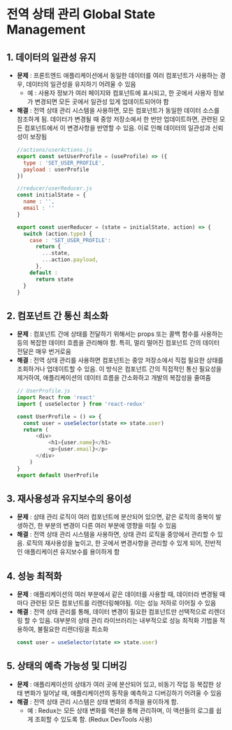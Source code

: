 # 전역 상태 관리 Global State Management


## 1. 데이터의 일관성 유지
- **문제** : 프론트엔드 애플리케이션에서 동일한 데이터를 여러 컴포넌트가 사용하는 경우, 데이터의 일관성을 유지하기 어려울 수 있음
  - 예 : 사용자 정보가 여러 페이지와 컴포넌트에 표시되고, 한 곳에서 사용자 정보가 변경되면 모든 곳에서 일관성 있게 업데이트되어야 함
- **해결** : 전역 상태 관리 시스템을 사용하면, 모든 컴포넌트가 동일한 데이터 소스를 참조하게 됨. 데이터가 변경될 때 중앙 저장소에서 한 번만 업데이트하면, 관련된 모든 컴포넌트에서 이 변경사항을 반영할 수 있음. 이로 인해 데이터의 일관성과 신뢰성이 보장됨
  ```js
  //actions/userActions.js
  export const setUserProfile = (useProfile) => ({
    type : 'SET_USER_PROFILE',
    payload : userProfile
  })

  //reducer/userReducer.js
  const initialState = {
    name : '',
    email : ''
  }

  export const userReducer = (state = initialState, action) => {
    switch (action.type) {
      case : 'SET_USER_PROFILE':
        return {
          ...state,
          ...action.payload,
        },
      default :
        return state
    }
  }
  ```


## 2. 컴포넌트 간 통신 최소화
- **문제** : 컴포넌트 간에 상태를 전달하기 위해서는 props 또는 콜백 함수를 사용하는 등의 복잡한 데이터 흐름을 관리해야 함. 특히, 멀리 떨어진 컴포넌트 간의 데이터 전달은 매우 번거로움
- **해결** : 전역 상태 관리를 사용하면 컴포넌트는 중앙 저장소에서 직접 필요한 상태를 조회하거나 업데이트할 수 있음. 이 방식은 컴포넌트 간의 직접적인 통신 필요성을 제거하여, 애플리케이션의 데이터 흐름을 간소화하고 개발의 복잡성을 줄여줌
  ```js
  // UserProfile.js
  import React from 'react'
  import { useSelector } from 'react-redux'

  const UserProfile = () => {
    const user = useSelector(state => state.user)
    return (
        <div>
            <h1>{user.name}</h1>
            <p>{user.email}</p>
        </div>
      )
  }
  export default UserProfile
  ```


## 3. 재사용성과 유지보수의 용이성
- **문제** : 상태 관리 로직이 여러 컴포넌트에 분산되어 있으면, 같은 로직의 중복이 발생하건, 한 부분의 변경이 다른 여러 부분에 영향을 미칠 수 있음
- **해결** : 전역 상태 관리 시스템을 사용하면, 상태 관리 로직을 중앙에서 관리할 수 있음. 로직의 재사용성을 높이고, 한 곳에서 변경사항을 관리할 수 있게 되어, 전반적인 애플리케이션 유지보수를 용이하게 함


## 4. 성능 최적화
- **문제** : 애플리케이션의 여러 부분에서 같은 데이터를 사용할 때, 데이터라 변경될 때마다 관련된 모든 컴포넌트를 리렌더링해야됨. 이는 성능 저하로 이어질 수 있음
- **해결** : 전역 상태 관리를 통해, 데이터 변경이 필요한 컴포넌트만 선택적으로 리렌더링 할 수 있음. 대부분의 상태 관리 라이브러리는 내부적으로 성능 최적화 기법을 적용하여, 불필요한 리렌더링을 최소화
  ```js
  const user = useSelector(state => state.user)
  ```


## 5. 상태의 예측 가능성 및 디버깅
- **문제** : 애플리케이션의 상태가 여러 곳에 분산되어 있고, 비동기 작업 등 복잡한 상태 변화가 일어날 때, 애플리케이션의 동작을 예측하고 디버깅하기 어려울 수 있음
- **해결** : 전역 상태 관리 시스템은 상태 변화의 추적을 용이하게 함.
  - 예 : Redux는 모든 상태 변화를 액션을 통해 관리하며, 이 액션들의 로그를 쉽게 조회할 수 있도록 함. (Redux DevTools 사용)






















